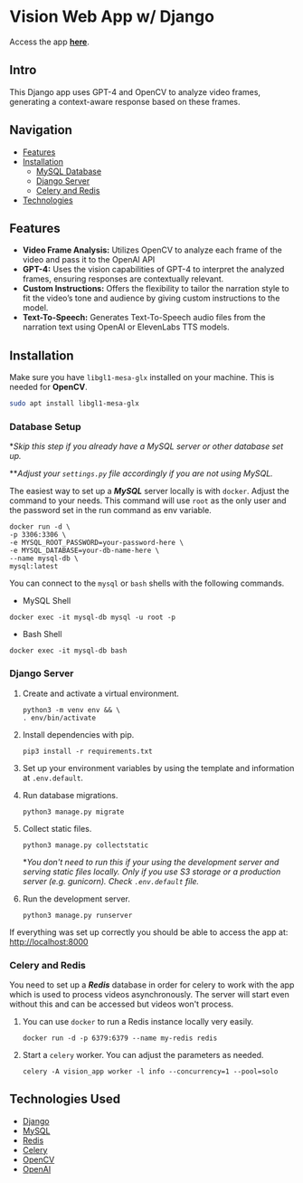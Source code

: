 # Vision Web App w/ Django

Access the app **[here](https://visionbrain.xyz)**.

## Intro

This Django app uses GPT-4 and OpenCV to analyze video frames, generating a context-aware response based on these frames.

## Navigation

- [Features](#features)
- [Installation](#installation)
  - [MySQL Database](#database-setup)
  - [Django Server](#django-server)
  - [Celery and Redis](#celery-and-redis)
- [Technologies](#technologies-used)

## Features

- **Video Frame Analysis:** Utilizes OpenCV to analyze each frame of the video and pass it to the OpenAI API
- **GPT-4:** Uses the vision capabilities of GPT-4 to interpret the analyzed frames, ensuring responses are contextually relevant.
- **Custom Instructions:** Offers the flexibility to tailor the narration style to fit the video’s tone and audience by giving custom instructions to the model.
- **Text-To-Speech:** Generates Text-To-Speech audio files from the narration text using OpenAI or ElevenLabs TTS models.

## Installation

Make sure you have `libgl1-mesa-glx` installed on your machine. This is needed for **OpenCV**.

```bash
sudo apt install libgl1-mesa-glx
```

### Database Setup

**Skip this step if you already have a MySQL server or other database set up.*

***Adjust your `settings.py` file accordingly if you are not using MySQL.*

The easiest way to set up a ***MySQL*** server locally is with `docker`. Adjust the command to your needs. This
command will use `root` as the only user and the password set in the run command as env variable.

```commandline
docker run -d \ 
-p 3306:3306 \
-e MYSQL_ROOT_PASSWORD=your-password-here \
-e MYSQL_DATABASE=your-db-name-here \
--name mysql-db \
mysql:latest
```

You can connect to the `mysql` or `bash` shells with the following commands.

- MySQL Shell

```commandline
docker exec -it mysql-db mysql -u root -p
```

- Bash Shell
```commandline
docker exec -it mysql-db bash
```

### Django Server

1. Create and activate a virtual environment.

    ```commandline
    python3 -m venv env && \
    . env/bin/activate
    ```

2. Install dependencies with pip.

    ```commandline
    pip3 install -r requirements.txt
    ```

3. Set up your environment variables by using the template and information at `.env.default`.


4. Run database migrations.

    ```commandline
    python3 manage.py migrate
    ```
   
5. Collect static files.
   
    ```commandline
    python3 manage.py collectstatic
    ```
   
   **You don't need to run this if your using the development server and serving static files locally. Only if you use 
   S3 storage or a production server (e.g. gunicorn). Check `.env.default` file.*


6. Run the development server.

    ```commandline
    python3 manage.py runserver
    ```

If everything was set up correctly you should be able to access 
the app at: [http://localhost:8000](http://localhost:8000)

### Celery and Redis

You need to set up a ***Redis*** database in order for celery to work with the app which is used to process videos asynchronously.
The server will start even without this and can be accessed but videos won't process.

1. You can use `docker` to run a Redis instance locally very easily.

   ```commandline
   docker run -d -p 6379:6379 --name my-redis redis
   ```

2. Start a `celery` worker. You can adjust the parameters as needed.

   ```commandline
   celery -A vision_app worker -l info --concurrency=1 --pool=solo 
   ```

## Technologies Used
- [Django](https://github.com/django/django)
- [MySQL](https://www.mysql.com/)
- [Redis](https://redis.io/)
- [Celery](https://github.com/celery/celery)
- [OpenCV](https://github.com/opencv/opencv-python)
- [OpenAI](https://github.com/openai/openai-python)
